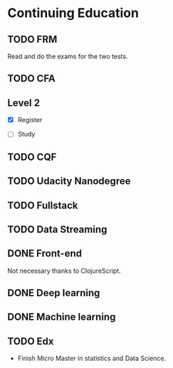 # Continuing Education


## TODO FRM

Read and do the exams for the two tests.


## TODO CFA


## Level 2

-   [X] Register
-   [ ] Study


## TODO CQF


## TODO Udacity Nanodegree


## TODO Fullstack


## TODO Data Streaming


## DONE Front-end

Not necessary thanks to ClojureScript.


## DONE Deep learning


## DONE Machine learning


## TODO Edx

-   Finish Micro Master in statistics and Data Science.
